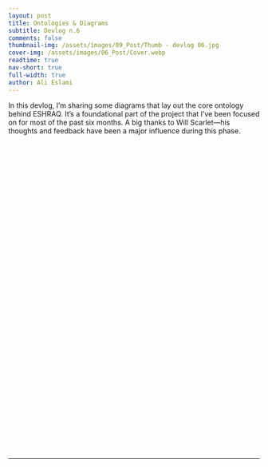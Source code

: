 ```yaml
---
layout: post
title: Ontologies & Diagrams
subtitle: Devlog n.6
comments: false
thumbnail-img: /assets/images/09_Post/Thumb - devlog 06.jpg
cover-img: /assets/images/06_Post/Cover.webp
readtime: true
nav-short: true
full-width: true
author: Ali Eslami
---
```




In this devlog, I’m sharing some diagrams that lay out the core ontology behind ESHRAQ. It’s a foundational part of the project that I’ve been focused on for most of the past six months. A big thanks to Will Scarlet—his thoughts and feedback have been a major influence during this phase.


<iframe width="100%" height="620" src="hhttps://www.youtube.com/embed/ktJAvohaf5c?si=5CRKzFyFJgLWoMd6" title="YouTube video player" frameborder="0" allow="accelerometer; autoplay; clipboard-write; encrypted-media; gyroscope; picture-in-picture; web-share" referrerpolicy="strict-origin-when-cross-origin" allowfullscreen></iframe>

---
